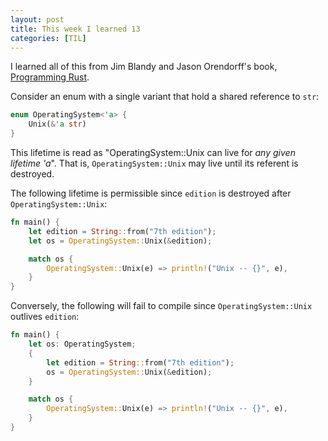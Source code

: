 ```yaml
---
layout: post
title: This week I learned 13
categories: [TIL]
---
```

I learned all of this from Jim Blandy and Jason Orendorff's book,
[Programming Rust](http://shop.oreilly.com/product/0636920040385.do).

Consider an enum with a single variant that hold a shared reference to `str`:
```rust
enum OperatingSystem<'a> {
    Unix(&'a str)
}
```

This lifetime is read as "OperatingSystem::Unix can live for *any given lifetime 'a*". That is,
`OperatingSystem::Unix` may live until its referent is destroyed.

The following lifetime is permissible since `edition` is destroyed after `OperatingSystem::Unix`:
```rust
fn main() {
    let edition = String::from("7th edition");
    let os = OperatingSystem::Unix(&edition);

    match os {
        OperatingSystem::Unix(e) => println!("Unix -- {}", e),
    }
}
```

Conversely, the following will fail to compile since `OperatingSystem::Unix` outlives `edition`:
```rust
fn main() {
    let os: OperatingSystem;
    {
        let edition = String::from("7th edition");
        os = OperatingSystem::Unix(&edition);
    }

    match os {
        OperatingSystem::Unix(e) => println!("Unix -- {}", e),
    }
}
```
